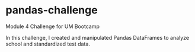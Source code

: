 # pandas-challenge
Module 4 Challenge for UM Bootcamp

In this challenge, I created and manipulated Pandas DataFrames to analyze school and standardized test data.

